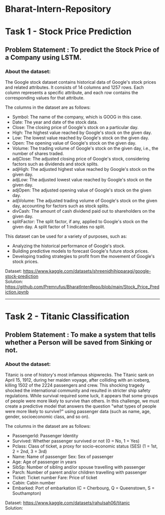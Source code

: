 # Bharat-Intern-Repository

# Task 1 - Stock Price Prediction
## Problem Statement : To predict the Stock Price of a Company using LSTM.
### About the dataset:
The Google stock dataset contains historical data of Google's stock prices and related attributes. It consists of 14 columns and 1257 rows. Each column represents a specific attribute, and each row contains the corresponding values for that attribute.

The columns in the dataset are as follows:

* Symbol: The name of the company, which is GOOG in this case.
* Date: The year and date of the stock data.
* Close: The closing price of Google's stock on a particular day.
* High: The highest value reached by Google's stock on the given day.
* Low: The lowest value reached by Google's stock on the given day.
* Open: The opening value of Google's stock on the given day.
* Volume: The trading volume of Google's stock on the given day, i.e., the number of shares traded.
* adjClose: The adjusted closing price of Google's stock, considering factors such as dividends and stock splits.
* adjHigh: The adjusted highest value reached by Google's stock on the given day.
* adjLow: The adjusted lowest value reached by Google's stock on the given day.
* adjOpen: The adjusted opening value of Google's stock on the given day.
* adjVolume: The adjusted trading volume of Google's stock on the given day, accounting for factors such as stock splits.
* divCash: The amount of cash dividend paid out to shareholders on the given day.
* splitFactor: The split factor, if any, applied to Google's stock on the given day. A split factor of 1 indicates no split.

This dataset can be used for a variety of purposes, such as:

* Analyzing the historical performance of Google's stock.
* Building predictive models to forecast Google's future stock prices.
* Developing trading strategies to profit from the movement of Google's stock prices.

Dataset: https://www.kaggle.com/datasets/shreenidhihipparagi/google-stock-prediction <br>
Solution: https://github.com/Premrufus/BharatIntenRepo/blob/main/Stock_Price_Prediction.ipynb

<hr>

# Task 2 - Titanic Classification
## Problem Statement : To make a system that tells whether a Person will be saved from Sinking or not.
### About the dataset:
Titanic is one of history's most infamous shipwrecks. The Titanic sank on April 15, 1912, during her maiden voyage, after colliding with an iceberg, killing 1502 of the 2224 passengers and crew. This shocking tragedy shocked the international community and resulted in stricter ship safety regulations. While survival required some luck, it appears that some groups of people were more likely to survive than others. In this challenge, we must create a predictive model that answers the question "what types of people were more likely to survive?" using passenger data (such as name, age, gender, socioeconomic class, and so on).

The columns in the dataset are as follows:
* PassengerId: Passenger Identity
* Survived: Whether passenger survived or not (0 = No, 1 = Yes)
* Pclass: Class of ticket, a proxy for socio-economic status (SES) (1 = 1st, 2 = 2nd, 3 = 3rd)
* Name: Name of passenger Sex: Sex of passenger
* Age: Age of passenger in years
* SibSp: Number of sibling and/or spouse travelling with passenger
* Parch: Number of parent and/or children travelling with passenger
* Ticket: Ticket number Fare: Price of ticket
* Cabin: Cabin number
* Embarked: Port of embarkation (C = Cherbourg, Q = Queenstown, S = Southampton)

Dataset: https://www.kaggle.com/datasets/rahulsah06/titanic   <br>
Solution: 
